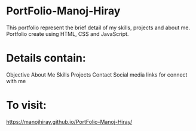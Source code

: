 # PortFolio-Manoj-Hiray

This portfolio represent the brief detail of my skills, projects and about me. Portfolio create using HTML, CSS and JavaScript.

# Details contain:
Objective
About Me
Skills
Projects
Contact
Social media links for connect with me

# To visit:
https://manojhiray.github.io/PortFolio-Manoj-Hiray/
